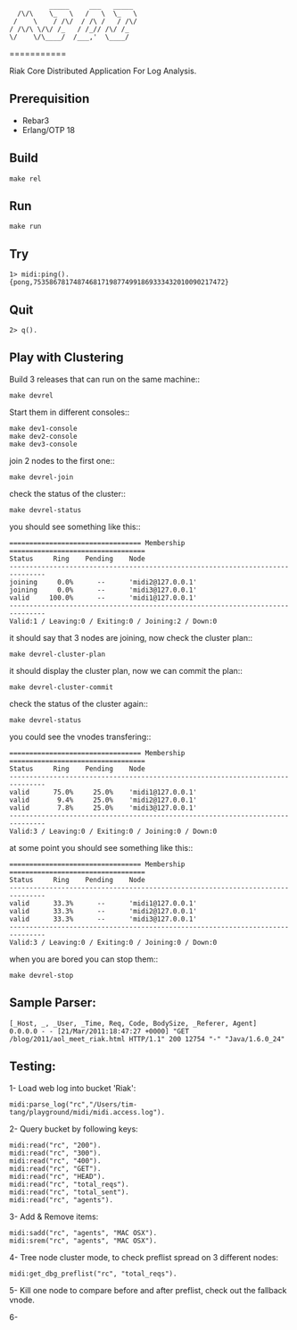               _____     ___   _____ 
      /\/\    \_   \   /   \  \_   \
     /    \    / /\/  / /\ /   / /\/
    / /\/\ \/\/ /_   / /_// /\/ /_  
    \/    \/\____/  /___,'  \____/  
                                 
===========

Riak Core Distributed Application For Log Analysis.

Prerequisition
-----

- Rebar3
- Erlang/OTP 18

Build
-----

    make rel

Run
---

    make run

Try
---

    1> midi:ping().
    {pong,753586781748746817198774991869333432010090217472}

Quit
----

    2> q().

Play with Clustering
--------------------

Build 3 releases that can run on the same machine::

    make devrel

Start them in different consoles::

    make dev1-console
    make dev2-console
    make dev3-console

join 2 nodes to the first one::

    make devrel-join

check the status of the cluster::

    make devrel-status

you should see something like this::

    ================================= Membership ==================================
    Status     Ring    Pending    Node
    -------------------------------------------------------------------------------
    joining     0.0%      --      'midi2@127.0.0.1'
    joining     0.0%      --      'midi3@127.0.0.1'
    valid     100.0%      --      'midi1@127.0.0.1'
    -------------------------------------------------------------------------------
    Valid:1 / Leaving:0 / Exiting:0 / Joining:2 / Down:0

it should say that 3 nodes are joining, now check the cluster plan::

    make devrel-cluster-plan

it should display the cluster plan, now we can commit the plan::

    make devrel-cluster-commit

check the status of the cluster again::

    make devrel-status

you could see the vnodes transfering::

    ================================= Membership ==================================
    Status     Ring    Pending    Node
    -------------------------------------------------------------------------------
    valid      75.0%     25.0%    'midi1@127.0.0.1'
    valid       9.4%     25.0%    'midi2@127.0.0.1'
    valid       7.8%     25.0%    'midi3@127.0.0.1'
    -------------------------------------------------------------------------------
    Valid:3 / Leaving:0 / Exiting:0 / Joining:0 / Down:0

at some point you should see something like this::

    ================================= Membership ==================================
    Status     Ring    Pending    Node
    -------------------------------------------------------------------------------
    valid      33.3%      --      'midi1@127.0.0.1'
    valid      33.3%      --      'midi2@127.0.0.1'
    valid      33.3%      --      'midi3@127.0.0.1'
    -------------------------------------------------------------------------------
    Valid:3 / Leaving:0 / Exiting:0 / Joining:0 / Down:0

when you are bored you can stop them::

    make devrel-stop


Sample Parser:
---

    [_Host, _, _User, _Time, Req, Code, BodySize, _Referer, Agent]
    0.0.0.0 - - [21/Mar/2011:18:47:27 +0000] "GET /blog/2011/aol_meet_riak.html HTTP/1.1" 200 12754 "-" "Java/1.6.0_24"

Testing:
----

1- Load web log into bucket 'Riak':

    midi:parse_log("rc","/Users/tim-tang/playground/midi/midi.access.log").

2- Query bucket by following keys:

    midi:read("rc", "200").
    midi:read("rc", "300").
    midi:read("rc", "400").
    midi:read("rc", "GET").
    midi:read("rc", "HEAD").
    midi:read("rc", "total_reqs").
    midi:read("rc", "total_sent").
    midi:read("rc", "agents").

3- Add & Remove items:

    midi:sadd("rc", "agents", "MAC OSX").
    midi:srem("rc", "agents", "MAC OSX").

4- Tree node cluster mode, to check preflist spread on 3 different nodes:

    midi:get_dbg_preflist("rc", "total_reqs").

5- Kill one node to compare before and after preflist, check out the fallback vnode.

6- 
